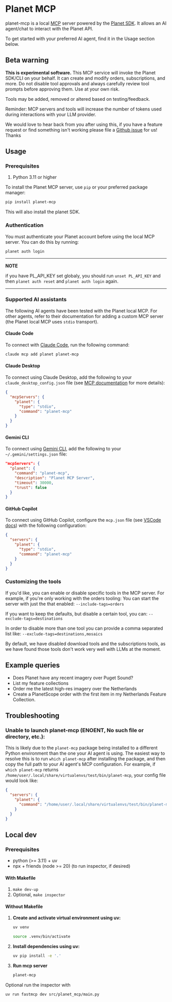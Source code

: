 # Planet MCP

planet-mcp is a local [MCP](https://modelcontextprotocol.io/introduction) server powered by the [Planet SDK](https://github.com/planetlabs/planet-client-python). It allows an AI agent/chat to interact with the Planet API.

To get started with your preferred AI agent, find it in the Usage section below.

## Beta warning

**This is experimental software.** This MCP service will invoke the Planet SDK/CLI on your behalf. It can create and modify orders, subscriptions, and more. Do not disable tool approvals and always carefully review tool prompts before approving them. Use at your own risk.

Tools may be added, removed or altered based on testing/feedback.

Reminder: MCP servers and tools will increase the number of tokens used during interactions with your LLM provider.

We would love to hear back from you after using this, if you have a feature request or find something isn't working please file a [Github issue](https://github.com/planetlabs/planet-mcp/issues/new) for us!
Thanks


## Usage

### Prerequisites

1. Python 3.11 or higher

To install the Planet MCP server, use `pip` or your preferred package manager:

```bash
pip install planet-mcp
```

This will also install the planet SDK.

### Authentication

You must authenticate your Planet account before using the local MCP server. You can do this by running:

```bash
planet auth login
```

---
**NOTE**

if you have PL_API_KEY set globaly, you should run `unset PL_API_KEY` and then `planet auth reset` and `planet auth login` again.

---

### Supported AI assistants

The following AI agents have been tested with the Planet local MCP. For other agents, refer to their documentation for adding a custom MCP server (the Planet local MCP uses `stdio` transport).

#### Claude Code

To connect with [Claude Code](https://claude.ai/code), run the following command:

```bash
claude mcp add planet planet-mcp
```

#### Claude Desktop

To connect using Claude Desktop, add the following to your `claude_desktop_config.json` file (see [MCP documentation](https://modelcontextprotocol.io/docs/develop/connect-local-servers) for more details):

```json
{
  "mcpServers": {
    "planet": {
      "type": "stdio",
      "command": "planet-mcp"
    }
  }
}
```

#### Gemini CLI

To connect using [Gemini CLI](https://geminicli.com/docs/get-started/configuration/#example-settingsjson), add the following to your `~/.gemini/settings.json` file:

```json
"mcpServers": {
  "planet": {
    "command": "planet-mcp",
    "description": "Planet MCP Server",
    "timeout": 30000,
    "trust": false
  }
}
```

#### GitHub Copilot

To connect using GitHub Copilot, configure the `mcp.json` file (see [VSCode docs](https://code.visualstudio.com/docs/copilot/customization/mcp-servers#_add-an-mcp-server)) with the following configuration:

```json
{
  "servers": {
    "planet": {
      "type": "stdio",
      "command": "planet-mcp"
    }
  }
}
```

### Customizing the tools
If you'd like, you can enable or disable specific tools in the MCP server. For example, if you're only working with the orders tooling: You can start the server with just the that enabled:
`--include-tags=orders`

If you want to keep the defaults, but disable a certain tool, you can: `--exclude-tags=destinations`

In order to disable more than one tool you can provide a comma separated list like:
`--exclude-tags=destinations,mosaics`

By default, we have disabled download tools and the subscriptions tools, as we have found those tools don't work very well with LLMs at the moment.


## Example queries

- Does Planet have any recent imagery over Puget Sound?
- List my feature collections
- Order me the latest high-res imagery over the Netherlands
- Create a PlanetScope order with the first item in my Netherlands Feature Collection.

## Troubleshooting

### Unable to launch planet-mcp (ENOENT, No such file or directory, etc.):

This is likely due to the `planet-mcp` package being installed to a different Python environment than the one your AI agent is using. The easiest way to resolve this is to run `which planet-mcp` after installing the package, and then copy the full path to your AI agent's MCP configuration. For example, if `which planet-mcp` returns `/home/user/.local/share/virtualenvs/test/bin/planet-mcp`, your config file would look like:

```json
{
  "servers": {
    "planet": {
      "command": "/home/user/.local/share/virtualenvs/test/bin/planet-mcp"
    }
  }
}
```


## Local dev

### Prerequisites

* python (>= 3.11) + uv
* npx + friends (node >= 20) (to run inspector, if desired)

#### With Makefile

1. ```make dev-up```
2. Optional, `make inspector`

#### Without Makefile

1.  **Create and activate virtual environment using uv:**

    ```bash
    uv venv
    ```
    ```bash
    source .venv/bin/activate
    ```

2.  **Install dependencies using uv:**

    ```bash
    uv pip install -e '.'
    ```

3. **Run mcp server**

    ```bash
    planet-mcp
    ```

Optional run the inspector with
```bash
uv run fastmcp dev src/planet_mcp/main.py
```
